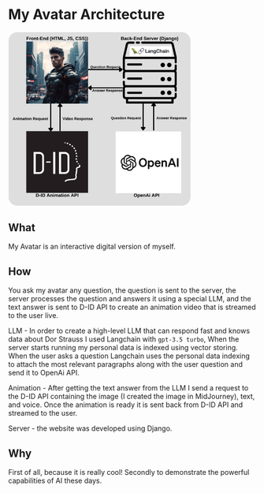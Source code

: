 # My Avatar Architecture
<img width="370" height="" alt="My Avatar Architecture" src="https://github.com/dorstrauss/My_Avatar/blob/master/My%20Avatar%20Architecture.png">

## What
My Avatar is an interactive digital version of myself.

## How
You ask my avatar any question, the question is sent to the server, the server processes the question and answers it using a special LLM, and the text answer is sent to D-ID API to create an animation video that is streamed to the user live.

LLM - In order to create a high-level LLM that can respond fast and knows data about Dor Strauss I used Langchain with `gpt-3.5 turbo`, When the server starts running my personal data is indexed using vector storing. When the user asks a question Langchain uses the personal data indexing to attach the most relevant paragraphs along with the user question and send it to OpenAi API.

Animation - After getting the text answer from the LLM I send a request to the D-ID API containing the image (I created the image in MidJourney), text, and voice.
Once the animation is ready it is sent back from D-ID API and streamed to the user.

Server - the website was developed using Django.

## Why
First of all, because it is really cool! Secondly to demonstrate the powerful capabilities of AI these days.
